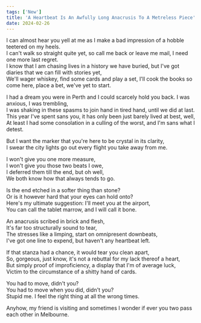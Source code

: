 ```yaml
---
tags: ['New']
title: 'A Heartbeat Is An Awfully Long Anacrusis To A Metreless Piece'
date: 2024-02-26
---
```


I can almost hear you yell at me as I make a bad impression of a hobble teetered on my heels.  
I can't walk so straight quite yet, so call me back or leave me mail, I need one more last regret.  
I know that I am chasing lives in a history we have buried, but I've got diaries that we can fill with stories yet,  
We'll wager whiskey, find some cards and play a set, I'll cook the books so come here, place a bet, we've yet to start.

I had a dream you were in Perth and I could scarcely hold you back. I was anxious, I was trembling,  
I was shaking in these spasms to join hand in tired hand, until we did at last.  
This year I've spent sans you, it has only been just barely lived at best, well,  
At least I had some consolation in a culling of the worst, and I'm sans what I detest.

But I want the marker that you're here to be crystal in its clarity,  
I swear the city lights go out every flight you take away from me.

I won't give you one more measure,  
I won't give you those two beats I owe,  
I deferred them till the end, but oh well,  
We both know how that always tends to go.

Is the end etched in a softer thing than stone?  
Or is it however hard that your eyes can hold onto?  
Here's my ultimate suggestion: I'll meet you at the airport,  
You can call the tablet marrow, and I will call it bone.

An anacrusis scribed in brick and flesh,  
It's far too structurally sound to tear,  
The stresses like a limping, start on omnipresent downbeats,  
I've got one line to expend, but haven't any heartbeat left.

If that stanza had a chance, it would tear you clean apart,  
So, gorgeous, just know, it's not a rebuttal for my lack thereof a heart,  
But simply proof of improficiency, a display that I'm of average luck,  
Victim to the circumstance of a shitty hand of cards.

You had to move, didn't you?  
You had to move when you did, didn't you?  
Stupid me. I feel the right thing at all the wrong times.

Anyhow, my friend is visiting and sometimes I wonder if ever you two pass each other in Melbourne.
